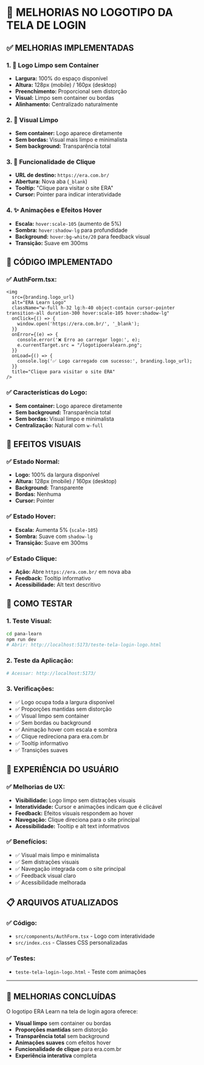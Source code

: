 # 🎨 **MELHORIAS NO LOGOTIPO DA TELA DE LOGIN**

## ✅ **MELHORIAS IMPLEMENTADAS**

### **1. 📐 Logo Limpo sem Container**
- **Largura:** 100% do espaço disponível
- **Altura:** 128px (mobile) / 160px (desktop)
- **Preenchimento:** Proporcional sem distorção
- **Visual:** Limpo sem container ou bordas
- **Alinhamento:** Centralizado naturalmente

### **2. 🎯 Visual Limpo**
- **Sem container:** Logo aparece diretamente
- **Sem bordas:** Visual mais limpo e minimalista
- **Sem background:** Transparência total

### **3. 🔗 Funcionalidade de Clique**
- **URL de destino:** `https://era.com.br/`
- **Abertura:** Nova aba (`_blank`)
- **Tooltip:** "Clique para visitar o site ERA"
- **Cursor:** Pointer para indicar interatividade

### **4. ✨ Animações e Efeitos Hover**
- **Escala:** `hover:scale-105` (aumento de 5%)
- **Sombra:** `hover:shadow-lg` para profundidade
- **Background:** `hover:bg-white/20` para feedback visual
- **Transição:** Suave em 300ms

## 🔧 **CÓDIGO IMPLEMENTADO**

### **✅ AuthForm.tsx:**
```tsx
<img 
  src={branding.logo_url} 
  alt="ERA Learn Logo" 
  className="w-full h-32 lg:h-40 object-contain cursor-pointer transition-all duration-300 hover:scale-105 hover:shadow-lg"
  onClick={() => {
    window.open('https://era.com.br/', '_blank');
  }}
  onError={(e) => {
    console.error('❌ Erro ao carregar logo:', e);
    e.currentTarget.src = "/logotipoeralearn.png";
  }}
  onLoad={() => {
    console.log('✅ Logo carregado com sucesso:', branding.logo_url);
  }}
  title="Clique para visitar o site ERA"
/>
```

### **✅ Características do Logo:**
- **Sem container:** Logo aparece diretamente
- **Sem background:** Transparência total
- **Sem bordas:** Visual limpo e minimalista
- **Centralização:** Natural com `w-full`

## 🎯 **EFEITOS VISUAIS**

### **✅ Estado Normal:**
- **Logo:** 100% da largura disponível
- **Altura:** 128px (mobile) / 160px (desktop)
- **Background:** Transparente
- **Bordas:** Nenhuma
- **Cursor:** Pointer

### **✅ Estado Hover:**
- **Escala:** Aumenta 5% (`scale-105`)
- **Sombra:** Suave com `shadow-lg`
- **Transição:** Suave em 300ms

### **✅ Estado Clique:**
- **Ação:** Abre `https://era.com.br/` em nova aba
- **Feedback:** Tooltip informativo
- **Acessibilidade:** Alt text descritivo

## 🚀 **COMO TESTAR**

### **1. Teste Visual:**
```bash
cd pana-learn
npm run dev
# Abrir: http://localhost:5173/teste-tela-login-logo.html
```

### **2. Teste da Aplicação:**
```bash
# Acessar: http://localhost:5173/
```

### **3. Verificações:**
- ✅ Logo ocupa toda a largura disponível
- ✅ Proporções mantidas sem distorção
- ✅ Visual limpo sem container
- ✅ Sem bordas ou background
- ✅ Animação hover com escala e sombra
- ✅ Clique redireciona para era.com.br
- ✅ Tooltip informativo
- ✅ Transições suaves

## 📱 **EXPERIÊNCIA DO USUÁRIO**

### **✅ Melhorias de UX:**
- **Visibilidade:** Logo limpo sem distrações visuais
- **Interatividade:** Cursor e animações indicam que é clicável
- **Feedback:** Efeitos visuais respondem ao hover
- **Navegação:** Clique direciona para o site principal
- **Acessibilidade:** Tooltip e alt text informativos

### **✅ Benefícios:**
- ✅ Visual mais limpo e minimalista
- ✅ Sem distrações visuais
- ✅ Navegação integrada com o site principal
- ✅ Feedback visual claro
- ✅ Acessibilidade melhorada

## 📋 **ARQUIVOS ATUALIZADOS**

### **✅ Código:**
- `src/components/AuthForm.tsx` - Logo com interatividade
- `src/index.css` - Classes CSS personalizadas

### **✅ Testes:**
- `teste-tela-login-logo.html` - Teste com animações

---

## 🎉 **MELHORIAS CONCLUÍDAS**

O logotipo ERA Learn na tela de login agora oferece:
- **Visual limpo** sem container ou bordas
- **Proporções mantidas** sem distorção
- **Transparência total** sem background
- **Animações suaves** com efeitos hover
- **Funcionalidade de clique** para era.com.br
- **Experiência interativa** completa
